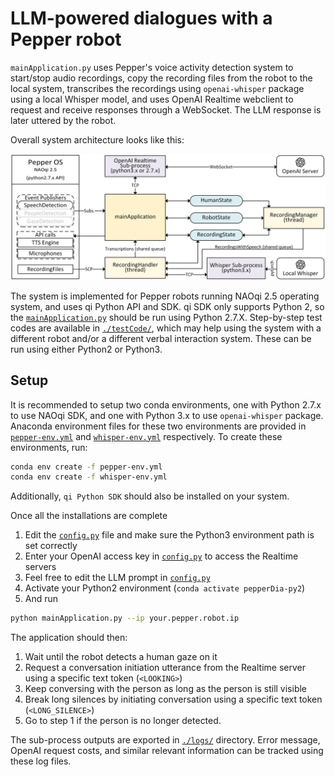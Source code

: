 # LLM-powered dialogues with a Pepper robot
`mainApplication.py` uses Pepper's voice activity detection system to start/stop audio recordings, copy the recording files from the robot to the local system, transcribes the recordings using `openai-whisper` package using a local Whisper model, and uses OpenAI Realtime webclient to request and receive responses through a WebSocket. The LLM response is later uttered by the robot.

Overall system architecture looks like this:

![-System Architecture-](./architecture.png)

The system is implemented for Pepper robots running NAOqi 2.5 operating system, and uses qi Python API and SDK.
qi SDK only supports Python 2, so the [`mainApplication.py`](/mainApplication.py) should be run using Python 2.7.X.
Step-by-step test codes are available in [`./testCode/`](/testCode/), which may help using the system with a different robot and/or a different verbal interaction system.
These can be run using either Python2 or Python3. 

## Setup
It is recommended to setup two conda environments, one with Python 2.7.x to use NAOqi SDK, and one with Python 3.x to use `openai-whisper` package.
Anaconda environment files for these two environments are provided in [`pepper-env.yml`](/pepper-env.yml) and [`whisper-env.yml`](/whisper-env.yml) respectively.
To create these environments, run:
```bash
conda env create -f pepper-env.yml
conda env create -f whisper-env.yml
```
Additionally, `qi Python SDK` should also be installed on your system.

Once all the installations are complete
1. Edit the [`config.py`](/config.py) file and make sure the Python3 environment path is set correctly
2. Enter your OpenAI access key in [`config.py`](/lib/config.py) to access the Realtime servers
3. Feel free to edit the LLM prompt in [`config.py`](/lib/config.py)
4. Activate your Python2 environment (`conda activate pepperDia-py2`)
5. And run
```bash
python mainApplication.py --ip your.pepper.robot.ip
``` 

The application should then:
1. Wait until the robot detects a human gaze on it
2. Request a conversation initiation utterance from the Realtime server using a specific text token (`<LOOKING>`)
3. Keep conversing with the person as long as the person is still visible
4. Break long silences by initiating conversation using a specific text token (`<LONG_SILENCE>`)
5. Go to step 1 if the person is no longer detected.

The sub-process outputs are exported in [`./logs/`](/logs/) directory.
Error message, OpenAI request costs, and similar relevant information can be tracked using these log files.